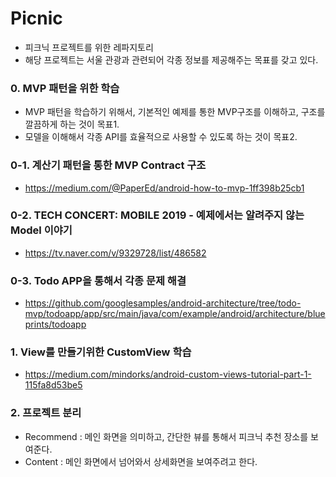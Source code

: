 # Picnic
- 피크닉 프로젝트를 위한 레파지토리
- 해당 프로젝트는 서울 관광과 관련되어 각종 정보를 제공해주는 목표를 갖고 있다.

### 0. MVP 패턴을 위한 학습
- MVP 패턴을 학습하기 위해서, 기본적인 예제를 통한 MVP구조를 이해하고, 구조를 깔끔하게 하는 것이 목표1.
- 모델을 이해해서 각종 API를 효율적으로 사용할 수 있도록 하는 것이 목표2.
### 0-1. 계산기 패턴을 통한 MVP Contract 구조
- https://medium.com/@PaperEd/android-how-to-mvp-1ff398b25cb1

### 0-2. TECH CONCERT: MOBILE 2019 - 예제에서는 알려주지 않는 Model 이야기
- https://tv.naver.com/v/9329728/list/486582

### 0-3. Todo APP을 통해서 각종 문제 해결 
- https://github.com/googlesamples/android-architecture/tree/todo-mvp/todoapp/app/src/main/java/com/example/android/architecture/blueprints/todoapp

### 1. View를 만들기위한 CustomView 학습
- https://medium.com/mindorks/android-custom-views-tutorial-part-1-115fa8d53be5

### 2. 프로젝트 분리
- Recommend : 메인 화면을 의미하고, 간단한 뷰를 통해서 피크닉 추천 장소를 보여준다.
- Content : 메인 화면에서 넘어와서 상세화면을 보여주려고 한다.
